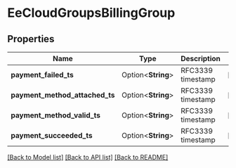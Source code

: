 # EeCloudGroupsBillingGroup

## Properties

Name | Type | Description | Notes
------------ | ------------- | ------------- | -------------
**payment_failed_ts** | Option<**String**> | RFC3339 timestamp | [optional]
**payment_method_attached_ts** | Option<**String**> | RFC3339 timestamp | [optional]
**payment_method_valid_ts** | Option<**String**> | RFC3339 timestamp | [optional]
**payment_succeeded_ts** | Option<**String**> | RFC3339 timestamp | [optional]

[[Back to Model list]](../README.md#documentation-for-models) [[Back to API list]](../README.md#documentation-for-api-endpoints) [[Back to README]](../README.md)


